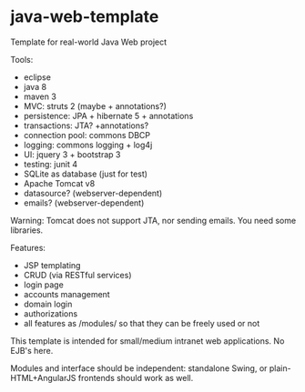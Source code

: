 # java-web-template
Template for real-world Java Web project

Tools:
* eclipse
* java 8
* maven 3
* MVC: struts 2 (maybe + annotations?)
* persistence: JPA + hibernate 5 + annotations
* transactions: JTA? +annotations?
* connection pool: commons DBCP
* logging: commons logging + log4j
* UI: jquery 3 + bootstrap 3
* testing: junit 4
* SQLite as database (just for test)
* Apache Tomcat v8
* datasource? (webserver-dependent)
* emails? (webserver-dependent)

Warning: Tomcat does not support JTA, nor sending emails. You need some libraries.

Features:
* JSP templating
* CRUD (via RESTful services)
* login page
* accounts management
* domain login
* authorizations
* all features as /modules/ so that they can be freely used or not

This template is intended for small/medium intranet web applications. No EJB's here.

Modules and interface should be independent: standalone Swing, or plain-HTML+AngularJS frontends should work as well.